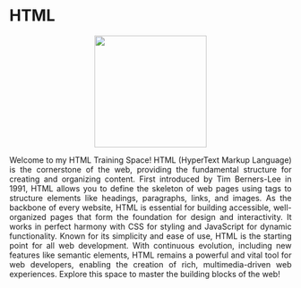 # HTML
<div align="center">
   <img src="https://cdn.jsdelivr.net/gh/devicons/devicon@latest/icons/html5/html5-original.svg" width="200" height="auto">
</div>
<p align="justify"> Welcome to my HTML Training Space! HTML (HyperText Markup Language) is the cornerstone of the web, providing the fundamental structure for creating and organizing content. First introduced by Tim Berners-Lee in 1991, HTML allows you to define the skeleton of web pages using tags to structure elements like headings, paragraphs, links, and images. As the backbone of every website, HTML is essential for building accessible, well-organized pages that form the foundation for design and interactivity. It works in perfect harmony with CSS for styling and JavaScript for dynamic functionality. Known for its simplicity and ease of use, HTML is the starting point for all web development. With continuous evolution, including new features like semantic elements, HTML remains a powerful and vital tool for web developers, enabling the creation of rich, multimedia-driven web experiences. Explore this space to master the building blocks of the web! </p>

